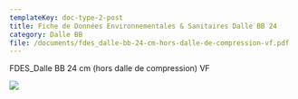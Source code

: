 ```yaml
---
templateKey: doc-type-2-post
title: Fiche de Données Environnementales & Sanitaires Dalle BB 24
category: Dalle BB
file: /documents/fdes_dalle-bb-24-cm-hors-dalle-de-compression-vf.pdf
---
```

FDES_Dalle BB 24 cm (hors dalle de compression) VF

![](/documents/bb_fdes24.jpg)
